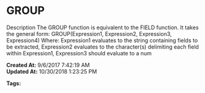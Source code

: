 # GROUP

Description The GROUP function is equivalent to the FIELD function. It takes the general form: GROUP(Expression1, Expression2, Expression3, Expression4) Where: Expression1 evaluates to the string containing fields to be extracted, Expression2 evaluates to the character(s) delimiting each field within Expression1, Expression3 should evaluate to a num  

**Created At:** 9/6/2017 7:42:19 AM  
**Updated At:** 10/30/2018 1:23:25 PM  

**Tags:**
<badge text='grouping' vertical='middle' />
